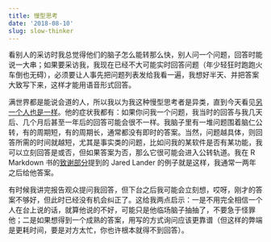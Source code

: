 ```yaml
---
title: 慢型思考
date: '2018-08-10'
slug: slow-thinker
---
```


看别人的采访时我总觉得他们的脑子怎么能转那么快，别人问一个问题，回答时能说一大串；如果要采访我，我现在已经不大可能实时回答问题（年少轻狂时跑跑火车倒也无碍），必须要让人事先把问题列表发给我看一遍，我想好半天、并把答案大致写下来，这样才能用语音形式回答。

满世界都是能说会道的人，所以我以为我这种慢型思考者是异类，直到今天看见[另一个人也是一样](https://sivers.org/slow)。他的症状我都有：如果你问我一个问题，我当时的回答与我几天后、几个月后甚至一年后的回答可能会很不一样。我脑子里有一堆问题围着脑仁公转，有的周期短，有的周期长，通常都没有即时的答案。当然，问题越具体，则回答所需的时间就越短，尤其是事实类的问题，比如问我的某软件是否有某功能，我可以立刻回答是或否，但如果答案为否，那么它很可能会进入公转轨道。我在 R Markdown 书的[致谢部分](https://bookdown.org/yihui/rmarkdown/acknowledgments.html)提到的 Jared Lander 的例子就是这样，我通常一两年之后给他答案。

有时候我讲完报告观众提问我回答，但下台之后我可能会立刻想，哎呀，刚才的答案不够好，但此时已经没有机会纠正了。这给我两点启示：一是不用完全相信一个人在台上说的话，就算他说的不好，可能只是他临场脑子抽抽了，不要急于怪罪他；二是如果想得到一个成熟的答案，用写的方式询问应该更靠谱（但这样的弊端是更耗时间，要是对方太忙，你也许根本就得不到回答）。

